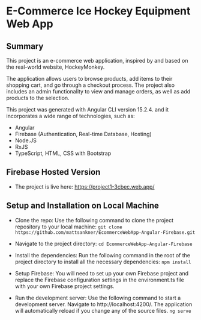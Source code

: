 # E-Commerce Ice Hockey Equipment Web App 

## Summary
This project is an e-commerce web application, inspired by and based on the real-world website, HockeyMonkey.

The application allows users to browse products, add items to their shopping cart, and go through a checkout process. The project also includes an admin functionality to view and manage orders, as well as add products to the selection.

This project was generated with Angular CLI version 15.2.4. and it incorporates a wide range of technologies, such as:
- Angular
- Firebase (Authentication, Real-time Database, Hosting)
- Node.JS
- RxJS
- TypeScript, HTML, CSS with Bootstrap

## Firebase Hosted Version
- The project is live here: https://project1-3cbec.web.app/

## Setup and Installation on Local Machine

- Clone the repo: Use the following command to clone the project repository to your local machine:
    ```git clone https://github.com/mattsankner/EcommerceWebApp-Angular-Firebase.git```
- Navigate to the project directory:
    ```cd EcommerceWebApp-Angular-Firebase```
  
- Install the dependencies: Run the following command in the root of the project directory to install all the necessary dependencies:
    ```npm install```
  
- Setup Firebase: You will need to set up your own Firebase project and replace the Firebase configuration settings in the environment.ts file with your own Firebase project settings.
- Run the development server: Use the following command to start a development server. Navigate to http://localhost:4200/. The application will automatically reload if you change any of the source files.
    ```ng serve```



